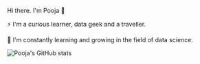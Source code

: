 Hi there. I'm Pooja 👋

:zap: I'm a curious learner, data geek and a traveller.

🌱 I'm constantly learning and growing in the field of data science.

![Pooja's GitHub stats](https://github-readme-stats.vercel.app/api?username=pooja-choudhari&show_icons=true&theme=radical)

